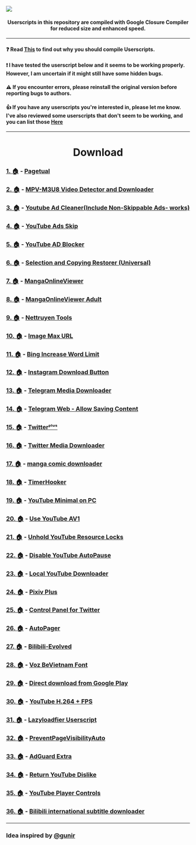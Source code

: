 ![](https://raw.githubusercontent.com/FiorenMas/Userscripts/main/docs/images/Banner.png)

<h4 align="center">
		Userscripts in this repository are compiled with Google Closure Compiler for reduced size and enhanced speed.
</h4>

---

#### :question: Read [This](https://github.com/FiorenMas/Userscripts/blob/main/docs/FAQ.md) to find out why you should compile Userscripts.

#### :exclamation: I have tested the userscript below and it seems to be working properly. However, I am uncertain if it might still have some hidden bugs.

#### :warning: If you encounter errors, please reinstall the original version before reporting bugs to authors.

#### :thumbsup: If you have any userscripts you're interested in, please let me know. I've also reviewed some userscripts that don't seem to be working, and you can list those [Here](https://github.com/FiorenMas/Userscripts/blob/main/Not%20work)

---

<h1 align="center">
Download
</h1>

### [1. :house:](https://greasyfork.org/vi/scripts/438684-pagetual) - [Pagetual](https://raw.githubusercontent.com/FiorenMas/Userscripts/release/release/1.user.js)

### [2. :house:](https://github.com/FirefoxUniverse/FirefoxTweaksVN/blob/main/userscript/m3u8.user.js) - [MPV-M3U8 Video Detector and Downloader](https://raw.githubusercontent.com/FiorenMas/Userscripts/release/release/2.user.js)

### [3. :house:](https://greasyfork.org/en/scripts/386925-youtube-ad-cleaner-include-non-skippable-ads-works) - [Youtube Ad Cleaner(Include Non-Skippable Ads- works)](https://raw.githubusercontent.com/FiorenMas/Userscripts/release/release/3.user.js)

### [4. :house:](https://greasyfork.org/en/scripts/479557-youtube-ads-skip) - [YouTube Ads Skip](https://raw.githubusercontent.com/FiorenMas/Userscripts/release/release/4.user.js)

### [5. :house:](https://greasyfork.org/en/scripts/459541-youtube%E5%8E%BB%E5%B9%BF%E5%91%8A-youtube-ad-blocker/) - [YouTube AD Blocker](https://raw.githubusercontent.com/FiorenMas/Userscripts/release/release/5.user.js)

### [6. :house:](https://greasyfork.org/en/scripts/427575-selection-and-copying-restorer-universal) - [Selection and Copying Restorer (Universal)](https://raw.githubusercontent.com/FiorenMas/Userscripts/release/release/6.user.js)

### [7. :house:](https://github.com/TagoDR/MangaOnlineViewer/) - [MangaOnlineViewer](https://raw.githubusercontent.com/FiorenMas/Userscripts/release/release/7.user.js)

### [8. :house:](https://github.com/TagoDR/MangaOnlineViewer/) - [MangaOnlineViewer Adult](https://raw.githubusercontent.com/FiorenMas/Userscripts/release/release/8.user.js)

### [9. :house:](https://greasyfork.org/en/scripts/485603-nettruyen-tools) - [Nettruyen Tools](https://raw.githubusercontent.com/FiorenMas/Userscripts/release/release/9.user.js)

### [10. :house:](https://github.com/qsniyg/maxurl) - [Image Max URL](https://raw.githubusercontent.com/FiorenMas/Userscripts/release/release/10.user.js)

### [11. :house:](https://greasyfork.org/en/scripts/483319-bing-increase-word-limit) - [Bing Increase Word Limit](https://raw.githubusercontent.com/FiorenMas/Userscripts/release/release/11.user.js)

### [12. :house:](https://greasyfork.org/en/scripts/406535-instagram-download-button) - [Instagram Download Button](https://raw.githubusercontent.com/FiorenMas/Userscripts/release/release/12.user.js)

### [13. :house:](https://greasyfork.org/en/scripts/446342-telegram-media-downloader) - [Telegram Media Downloader](https://raw.githubusercontent.com/FiorenMas/Userscripts/release/release/13.user.js)

### [14. :house:](https://greasyfork.org/en/scripts/477900-telegram-web-allow-saving-content) - [Telegram Web - Allow Saving Content](https://raw.githubusercontent.com/FiorenMas/Userscripts/release/release/14.user.js)

### [15. :house:](https://greasyfork.org/en/scripts/387969-twitter%E1%B4%BE%CB%A1%E1%B5%98%CB%A2) - [Twitterᴾˡᵘˢ](https://raw.githubusercontent.com/FiorenMas/Userscripts/release/release/15.user.js)

### [16. :house:](https://greasyfork.org/vi/scripts/423001-twitter-media-downloader) - [Twitter Media Downloader](https://raw.githubusercontent.com/FiorenMas/Userscripts/release/release/16.user.js)

### [17. :house:](https://sleazyfork.org/vi/scripts/369802-manga-comic-downloader) - [manga comic downloader](https://raw.githubusercontent.com/FiorenMas/Userscripts/release/release/17.user.js)

### [18. :house:](https://greasyfork.org/en/scripts/372673-%E8%AE%A1%E6%97%B6%E5%99%A8%E6%8E%8C%E6%8E%A7%E8%80%85-%E8%A7%86%E9%A2%91%E5%B9%BF%E5%91%8A%E8%B7%B3%E8%BF%87-%E8%A7%86%E9%A2%91%E5%B9%BF%E5%91%8A%E5%8A%A0%E9%80%9F%E5%99%A8) - [TimerHooker](https://raw.githubusercontent.com/FiorenMas/Userscripts/release/release/18.user.js)

### [19. :house:](https://greasyfork.org/en/scripts/457579-youtube-minimal-on-pc) - [YouTube Minimal on PC](https://raw.githubusercontent.com/FiorenMas/Userscripts/release/release/19.user.js)

### [20. :house:](https://greasyfork.org/en/scripts/466127-use-youtube-av1) - [Use YouTube AV1](https://raw.githubusercontent.com/FiorenMas/Userscripts/release/release/20.user.js)

### [21. :house:](https://greasyfork.org/vi/scripts/457205-unhold-youtube-resource-locks) - [Unhold YouTube Resource Locks](https://raw.githubusercontent.com/FiorenMas/Userscripts/release/release/21.user.js)

### [22. :house:](https://greasyfork.org/vi/scripts/457219-disable-youtube-autopause) - [Disable YouTube AutoPause](https://raw.githubusercontent.com/FiorenMas/Userscripts/release/release/22.user.js)

### [23. :house:](https://greasyfork.org/vi/scripts/369400-local-youtube-downloader) - [Local YouTube Downloader](https://raw.githubusercontent.com/FiorenMas/Userscripts/release/release/23.user.js)

### [24. :house:](https://greasyfork.org/en/scripts/34153-pixiv-plus) - [Pixiv Plus](https://raw.githubusercontent.com/FiorenMas/Userscripts/release/release/24.user.js)

### [25. :house:](https://greasyfork.org/en/scripts/387773-control-panel-for-twitter) - [Control Panel for Twitter](https://raw.githubusercontent.com/FiorenMas/Userscripts/release/release/25.user.js)

### [26. :house:](https://greasyfork.org/zh-CN/scripts/419215-%E8%87%AA%E5%8A%A8%E6%97%A0%E7%BC%9D%E7%BF%BB%E9%A1%B5) - [AutoPager](https://raw.githubusercontent.com/FiorenMas/Userscripts/release/release/26.user.js)

### [27. :house:](https://github.com/the1812/Bilibili-Evolved) - [Bilibili-Evolved](https://raw.githubusercontent.com/FiorenMas/Userscripts/release/release/27.user.js)

### [28. :house:](https://greasyfork.org/en/scripts/476158-voz-bevietnam-font) - [Voz BeVietnam Font](https://raw.githubusercontent.com/FiorenMas/Userscripts/release/release/28.user.js)

### [29. :house:](https://greasyfork.org/en/scripts/33005-direct-download-from-google-play) - [Direct download from Google Play](https://raw.githubusercontent.com/FiorenMas/Userscripts/release/release/29.user.js)

### [30. :house:](https://greasyfork.org/en/scripts/480137-youtube-h-264-fps) - [YouTube H.264 + FPS](https://raw.githubusercontent.com/FiorenMas/Userscripts/release/release/30.user.js)

### [31. :house:](https://greasyfork.org/en/scripts/479724-lazyloadfier-userscript) - [Lazyloadfier Userscript](https://raw.githubusercontent.com/FiorenMas/Userscripts/release/release/31.user.js)

### [32. :house:](https://greasyfork.org/en/scripts/479726-preventpagevisibilityauto) - [PreventPageVisibilityAuto](https://raw.githubusercontent.com/FiorenMas/Userscripts/release/release/32.user.js)

### [33. :house:](https://github.com/AdguardTeam/AdGuardExtra) - [AdGuard Extra](https://raw.githubusercontent.com/FiorenMas/Userscripts/release/release/33.user.js)

### [34. :house:](https://greasyfork.org/en/scripts/436115-return-youtube-dislike) - [Return YouTube Dislike](https://raw.githubusercontent.com/FiorenMas/Userscripts/release/release/34.user.js)

### [35. :house:](https://greasyfork.org/en/scripts/16323-youtube-player-controls) - [YouTube Player Controls](https://raw.githubusercontent.com/FiorenMas/Userscripts/release/release/35.user.js)

### [36. :house:](https://github.com/AdvMaple/bilibili-subtitle-download-plugin) - [Bilibili international subtitle downloader](https://raw.githubusercontent.com/FiorenMas/Userscripts/release/release/36.user.js)

---

### Idea inspired by [@gunir](https://github.com/gunir)
